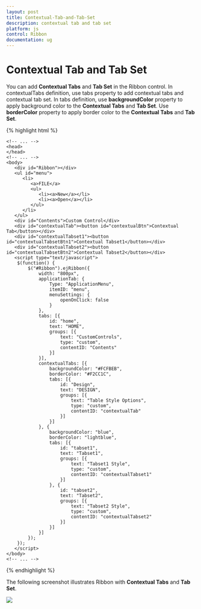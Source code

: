 ```yaml
---
layout: post
title: Contextual-Tab-and-Tab-Set
description: contextual tab and tab set
platform: js
control: Ribbon
documentation: ug
---
```


# Contextual Tab and Tab Set

You can add **Contextual Tabs** and **Tab Set** in the Ribbon control. In contextualTabs definition, use tabs property to add contextual tabs and contextual tab set. In tabs definition, use **backgroundColor** property to apply background color to the **Contextual Tabs** and **Tab Set**. Use **borderColor** property to apply border color to the **Contextual Tabs** and **Tab Set**.

{% highlight html %}

    <!-- ... -->
    <head>
    </head>
    <!-- ... -->
    <body>
       <div id="Ribbon"></div>
       <ul id="menu">
          <li>
             <a>FILE</a>
             <ul>
                <li><a>New</a></li>
                <li><a>Open</a></li>
             </ul>
          </li>
       </ul>
       <div id="Contents">Custom Control</div>
       <div id="contextualTab"><button id="contextualBtn">Contextual Tab</button></div>
       <div id="contextualTabset1"><button id="contextualTabsetBtn1">Contextual Tabset1</button></div>
       <div id="contextualTabset2"><button id="contextualTabsetBtn2">Contextual Tabset2</button></div>
       <script type="text/javascript">
        $(function() {
            $("#Ribbon").ejRibbon({
                width: "800px",
                applicationTab: {
                    Type: "ApplicationMenu",
                    itemID: "menu",
                    menuSettings: {
                        openOnClick: false
                    }
                },
                tabs: [{
                    id: "home",
                    text: "HOME",
                    groups: [{
                        text: "CustomControls",
                        type: "custom",
                        contentID: "Contents"
                    }]
                }],
                contextualTabs: [{
                    backgroundColor: "#FCFBEB",
                    borderColor: "#F2CC1C",
                    tabs: [{
                        id: "Design",
                        text: "DESIGN",
                        groups: [{
                            text: "Table Style Options",
                            type: "custom",
                            contentID: "contextualTab"
                        }]
                    }]
                }, {
                    backgroundColor: "blue",
                    borderColor: "lightblue",
                    tabs: [{
                        id: "tabset1",
                        text: "Tabset1",
                        groups: [{
                            text: "Tabset1 Style",
                            type: "custom",
                            contentID: "contextualTabset1"
                        }]
                    }, {
                        id: "tabset2",
                        text: "Tabset2",
                        groups: [{
                            text: "Tabset2 Style",
                            type: "custom",
                            contentID: "contextualTabset2"
                        }]
                    }]
                }]        
            });
        });
       </script>
    </body>
    <!-- ... -->

{% endhighlight %}

The following screenshot illustrates Ribbon with **Contextual Tabs** and **Tab Set**.

![]("/js/Ribbon/Contextual-Tab-and-Tab-Set_images/Contextual-Tab-and-Tab-Set_img1.png")

